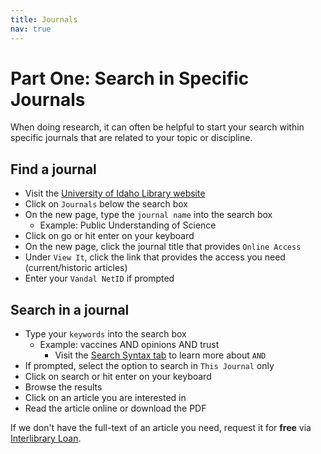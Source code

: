 ```yaml
---
title: Journals
nav: true
---
```

# Part One: Search in Specific Journals

When doing research, it can often be helpful to start your search within specific journals that are related to your topic or discipline.

## Find a journal
* Visit the <a href="https://www.lib.uidaho.edu/" target="_blank">University of Idaho Library website</a>
* Click on `Journals` below the search box
* On the new page, type the `journal name` into the search box
  * Example: Public Understanding of Science
* Click on go or hit enter on your keyboard
* On the new page, click the journal title that provides `Online Access`
* Under `View It`, click the link that provides the access you need (current/historic articles)
* Enter your `Vandal NetID` if prompted 

## Search in a journal
* Type your `keywords` into the search box
  * Example: vaccines AND opinions AND trust
    * Visit the <a href="https://jylisadoney.github.io/pols-235/4-syntax.html" target="_blank">Search Syntax tab</a> to learn more about `AND`
* If prompted, select the option to search in `This Journal` only
* Click on search or hit enter on your keyboard
* Browse the results 
* Click on an article you are interested in
* Read the article online or download the PDF  

If we don't have the full-text of an article you need, request it for **free** via <a href ="https://www.lib.uidaho.edu/services/ill/" target="_blank">Interlibrary Loan</a>.